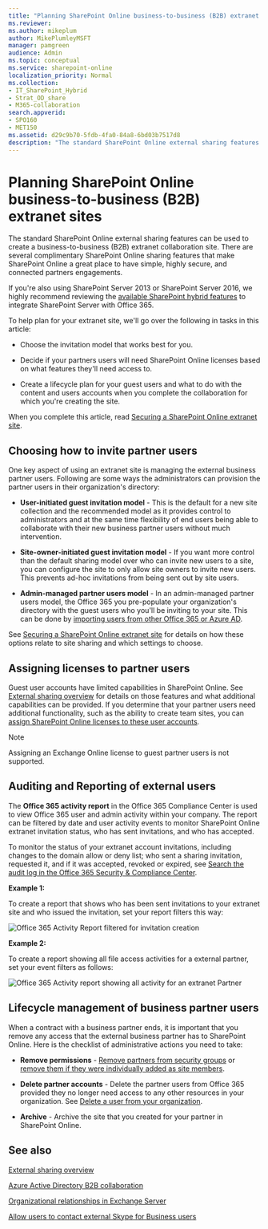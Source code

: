 ```yaml
---
title: "Planning SharePoint Online business-to-business (B2B) extranet sites"
ms.reviewer: 
ms.author: mikeplum
author: MikePlumleyMSFT
manager: pamgreen
audience: Admin
ms.topic: conceptual
ms.service: sharepoint-online
localization_priority: Normal
ms.collection:
- IT_SharePoint_Hybrid
- Strat_OD_share 
- M365-collaboration
search.appverid:
- SPO160
- MET150
ms.assetid: d29c9b70-5fdb-4fa0-84a8-6bd03b7517d8
description: "The standard SharePoint Online external sharing features can be used to create a business-to-business (B2B) extranet collaboration site. There are several complimentary SharePoint Online sharing features that make SharePoint Online a great place to have simple, highly secure, and connected partners engagements."
---
```


# Planning SharePoint Online business-to-business (B2B) extranet sites

The standard SharePoint Online external sharing features can be used to create a business-to-business (B2B) extranet collaboration site. There are several complimentary SharePoint Online sharing features that make SharePoint Online a great place to have simple, highly secure, and connected partners engagements.
  
If you're also using SharePoint Server 2013 or SharePoint Server 2016, we highly recommend reviewing the [available SharePoint hybrid features](https://support.office.com/article/4c89a95a-a58c-4fc1-974a-389d4f195383) to integrate SharePoint Server with Office 365. 
  
To help plan for your extranet site, we'll go over the following in tasks in this article:
  
- Choose the invitation model that works best for you.
    
- Decide if your partners users will need SharePoint Online licenses based on what features they'll need access to.
    
- Create a lifecycle plan for your guest users and what to do with the content and users accounts when you complete the collaboration for which you're creating the site.
    
When you complete this article, read [Securing a SharePoint Online extranet site](secure-extranet-site.md).
  
## Choosing how to invite partner users

One key aspect of using an extranet site is managing the external business partner users. Following are some ways the administrators can provision the partner users in their organization's directory:
  
- **User-initiated guest invitation model** - This is the default for a new site collection and the recommended model as it provides control to administrators and at the same time flexibility of end users being able to collaborate with their new business partner users without much intervention. 
    
- **Site-owner-initiated guest invitation model** - If you want more control than the default sharing model over who can invite new users to a site, you can configure the site to only allow site owners to invite new users. This prevents ad-hoc invitations from being sent out by site users. 
    
- **Admin-managed partner users model** - In an admin-managed partner users model, the Office 365 you pre-populate your organization's directory with the guest users who you'll be inviting to your site. This can be done by [importing users from other Office 365 or Azure AD](https://go.microsoft.com/fwlink/?linkid=2003563).
    
See [Securing a SharePoint Online extranet site](secure-extranet-site.md) for details on how these options relate to site sharing and which settings to choose. 
  
## Assigning licenses to partner users

Guest user accounts have limited capabilities in SharePoint Online. See [External sharing overview](external-sharing-overview.md) for details on those features and what additional capabilities can be provided. If you determine that your partner users need additional functionality, such as the ability to create team sites, you can [assign SharePoint Online licenses to these user accounts](/office365/admin/subscriptions-and-billing/assign-licenses-to-users).
  
> [!NOTE]
> Assigning an Exchange Online license to guest partner users is not supported. 
  
## Auditing and Reporting of external users

The **Office 365 activity report** in the Office 365 Compliance Center is used to view Office 365 user and admin activity within your company. The report can be filtered by date and user activity events to monitor SharePoint Online extranet invitation status, who has sent invitations, and who has accepted. 
  
To monitor the status of your extranet account invitations, including changes to the domain allow or deny list; who sent a sharing invitation, requested it, and if it was accepted, revoked or expired, see [Search the audit log in the Office 365 Security &amp; Compliance Center](/office365/securitycompliance/search-the-audit-log-in-security-and-compliance).
  
 **Example 1:**
  
To create a report that shows who has been sent invitations to your extranet site and who issued the invitation, set your report filters this way:
  
![Office 365 Activity Report filtered for invitation creation](media/cead092c-9131-4e56-b22f-b06339e915e1.png)
  
 **Example 2:**
  
To create a report showing all file access activities for a external partner, set your event filters as follows:
  
![Office 365 Activity report showing all activity for an extranet Partner](media/9034b1da-164e-49dd-ba58-9c1b471bc097.png)
  
## Lifecycle management of business partner users
<a name="LifeCycle"> </a>

When a contract with a business partner ends, it is important that you remove any access that the external business partner has to SharePoint Online. Here is the checklist of administrative actions you need to take:
  
- **Remove permissions** - [Remove partners from security groups](create-external-business-sharing-site.md#managing-your-site) or [remove them if they were individually added as site members](https://support.office.com/article/8376034d-d0c7-446e-9178-6ab51c58df42). 
    
- **Delete partner accounts** - Delete the partner users from Office 365 provided they no longer need access to any other resources in your organization. See [Delete a user from your organization](/office365/admin/add-users/delete-a-user).
    
- **Archive** - Archive the site that you created for your partner in SharePoint Online. 
    
## See also
<a name="LifeCycle"> </a>

[External sharing overview](external-sharing-overview.md)
  
[Azure Active Directory B2B collaboration](https://go.microsoft.com/fwlink/?linkid=2003564)
  
[Organizational relationships in Exchange Server](https://go.microsoft.com/fwlink/?linkid=2003469)
  
[Allow users to contact external Skype for Business users](/SkypeForBusiness/set-up-skype-for-business-online/allow-users-to-contact-external-skype-for-business-users)

